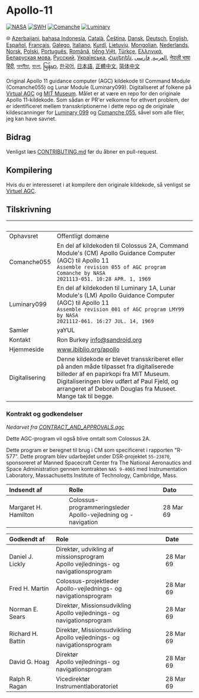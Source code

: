 # Apollo-11

[![NASA][1]][2]
[![SWH]][SWH_URL]
[![Comanche]][ComancheMilestone]
[![Luminary]][LuminaryMilestone]

🌐
[Azerbaijani][AZ],
[bahasa Indonesia][ID],
[Català][CA],
[Čeština][CZ],
[Dansk][DA],
[Deutsch][DE],
[English][EN],
[Español][ES],
[Français][FR],
[Galego][GL],
[Italiano][IT],
[Kurdî][KU],
[Lietuvių][LT],
[Mongolian][MN],
[Nederlands][NL],
[Norsk][NO],
[Polski][PL],
[Português][PT_BR],
[Română][RO],
[tiếng Việt][VI],
[Türkçe][TR],
[Ελληνικά][GR],
[Беларуская мова][BE],
[Русский][RU],
[Українська][UK],
[Հայերեն][AM],
[العربية][AR],
[فارسی][FA],
[नेपाली भाषा][NE]
[हिंदी][HI_IN],
[অসমীয়া][AS_IN],
[বাংলা][BD_BN],
[မြန်မာ][MM],
[한국어][KO_KR],
[日本語][JA],
[正體中文][ZH_TW],
[简体中文][ZH_CN]

[AR]:README.ar.md
[AS_IN]:README.as_in.md
[AZ]:README.az.md
[BD_BN]:README.bd_bn.md
[BE]:README.be.md
[CA]:README.ca.md
[CZ]:README.cz.md
[DA]:README.da.md
[DE]:README.de.md
[EN]:../README.md
[ES]:README.es.md
[FA]:README.fa.md
[FR]:README.fr.md
[GL]:README.gl.md
[GR]:README.gr.md
[HI_IN]:README.hi_in.md
[ID]:README.id.md
[IT]:README.it.md
[JA]:README.ja.md
[KO_KR]:README.ko_kr.md
[KU]:README.ku.md
[LT]:README.lt.md
[MM]:README.mm.md
[MN]:README.mn.md
[NE]:README.ne.md
[NL]:README.nl.md
[NO]:README.no.md
[PL]:README.pl.md
[PT_BR]:README.pt_br.md
[RO]:README.ro.md
[RU]:README.ru.md
[TR]:README.tr.md
[UK]:README.uk.md
[AM]:README.am.md
[VI]:README.vi.md
[ZH_CN]:README.zh_cn.md
[ZH_TW]:README.zh_tw.md


Original Apollo 11 guidance computer (AGC) kildekode til Command Module (Comanche055) og Lunar Module (Luminary099). Digitaliseret af folkene på [Virtual AGC][3] og [MIT Museum][4]. Målet er at være en repo for den originale Apollo 11-kildekode. Som sådan er PR'er velkomne for ethvert problem, der er identificeret mellem transskriptionerne i dette repo og de originale kildescanninger for [Luminary 099][5] og [Comanche 055][6], såvel som alle filer, jeg kan have savnet.

## Bidrag

Venligst læs [CONTRIBUTING.md][7] før du åbner en pull-request.

## Kompilering

Hvis du er interesseret i at kompilere den originale kildekode, så venligst
se [Virtuel AGC][8].

## Tilskrivning

&nbsp;         | &nbsp;
:------------- | :-----
Ophavsret      | Offentligt domæne
Comanche055    | En del af kildekoden til Colossus 2A, Command Module's (CM) Apollo Guidance Computer (AGC) til Apollo 11<br>`Assemble revision 055 of AGC program Comanche by NASA`<br>`2021113-051. 10:28 APR. 1, 1969`
Luminary099    | En del af kildekoden til Luminary 1A, Lunar Module's (LM) Apollo Guidance Computer (AGC) til Apollo 11<br>`Assemble revision 001 of AGC program LMY99 by NASA`<br>`2021112-061. 16:27 JUL. 14, 1969`
Samler      | yaYUL
Kontakt        | Ron Burkey <info@sandroid.org>
Hjemmeside        | www.ibiblio.org/apollo
Digitalisering | Denne kildekode er blevet transskriberet eller på anden måde tilpasset fra digitaliserede billeder af en papirkopi fra MIT Museum. Digitaliseringen blev udført af Paul Fjeld, og arrangeret af Deborah Douglas fra Museet. Mange tak til begge.

### Kontrakt og godkendelser

*Nedarvet fra [CONTRACT_AND_APPROVALS.agc]*

Dette AGC-program vil også blive omtalt som Colossus 2A.

Dette program er beregnet til brug i CM som specificeret i rapporten "R-577". Dette program blev udarbejdet under DSR-projektet `55-23870`, sponsoreret af Manned Spacecraft Center fra The National Aeronautics and Space Administration gennem kontrakten `NAS 9-4065` med Instrumentation Laboratory, Massachusetts Institute of Technology, Cambridge, Mass.

Indsendt af          | Rolle | Dato
:------------------- | :--- | :---
Margaret H. Hamilton | Colossus-programmeringsleder<br>Apollo-vejledning og -navigation | 28 Mar 69

Godkendt af       | Role | Date
:---------------- | :--- | :---
Daniel J. Lickly  | Direktør, udvikling af missionsprogram<br>Apollo vejlednings- og navigationsprogram | 28 Mar 69
Fred H. Martin    | Colossus-projektleder<br>Apollo-vejlednings- og navigationsprogram | 28 Mar 69
Norman E. Sears   | Direktør, Missionsudvikling<br>Apollo vejlednings- og navigationsprogram | 28 Mar 69
Richard H. Battin | Direktør, Missionsudvikling<br>Apollo vejlednings- og navigationsprogram | 28 Mar 69
David G. Hoag     | Direktør<br>Apollo vejlednings- og navigationsprogram | 28 Mar 69
Ralph R. Ragan    | Vicedirektør<br>Instrumentlaboratoriet | 28 Mar 69

[CONTRACT_AND_APPROVALS.agc]:https://github.com/chrislgarry/Apollo-11/blob/master/Comanche055/CONTRACT_AND_APPROVALS.agc
[1]:https://flat.badgen.net/badge/NASA/Mission%20Overview/0B3D91
[2]:https://www.nasa.gov/mission_pages/apollo/missions/apollo11.html
[3]:http://www.ibiblio.org/apollo/
[4]:http://web.mit.edu/museum/
[5]:http://www.ibiblio.org/apollo/ScansForConversion/Luminary099/
[6]:http://www.ibiblio.org/apollo/ScansForConversion/Comanche055/
[7]:https://github.com/chrislgarry/Apollo-11/blob/master/CONTRIBUTING.da.md
[8]:https://github.com/rburkey2005/virtualagc
[SWH]:https://flat.badgen.net/badge/Software%20Heritage/Archive/0B3D91
[SWH_URL]:https://archive.softwareheritage.org/browse/origin/https://github.com/chrislgarry/Apollo-11/
[Comanche]:https://flat.badgen.net/github/milestones/chrislgarry/Apollo-11/1
[ComancheMilestone]:https://github.com/chrislgarry/Apollo-11/milestone/1
[Luminary]:https://flat.badgen.net/github/milestones/chrislgarry/Apollo-11/2
[LuminaryMilestone]:https://github.com/chrislgarry/Apollo-11/milestone/2
